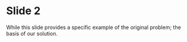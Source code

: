 # Slide 2

While this slide provides a specific example of the original problem; the basis of our solution.